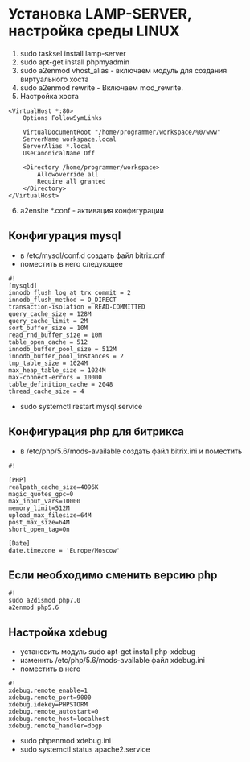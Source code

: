 # Установка LAMP-SERVER, настройка среды LINUX

1. sudo tasksel install lamp-server
2. sudo apt-get install phpmyadmin
3. sudo a2enmod vhost_alias - включаем модуль для создания виртуального хоста
4. sudo a2enmod rewrite - Включаем  mod_rewrite.
5. Настройка хоста
```
<VirtualHost *:80>
	Options FollowSymLinks
	
	VirtualDocumentRoot "/home/programmer/workspace/%0/www"
	ServerName workspace.local
	ServerAlias *.local
	UseCanonicalName Off
	
	<Directory /home/programmer/workspace>
		Allowoverride all
		Require all granted
	</Directory>
</VirtualHost>
```
6. a2ensite *.conf - активация конфигурации

## Конфигурация mysql 
- в /etc/mysql/conf.d  создать файл bitrix.cnf
- поместить в него следующее
```
#!
[mysqld]
innodb_flush_log_at_trx_commit = 2
innodb_flush_method = O_DIRECT
transaction-isolation = READ-COMMITTED
query_cache_size = 128M
query_cache_limit = 2M
sort_buffer_size = 10M
read_rnd_buffer_size = 10M
table_open_cache = 512
innodb_buffer_pool_size = 512M
innodb_buffer_pool_instances = 2
tmp_table_size = 1024M
max_heap_table_size = 1024M
max-connect-errors = 10000
table_definition_cache = 2048
thread_cache_size = 4

```
- sudo systemctl restart mysql.service

## Конфигурация php для битрикса
- в /etc/php/5.6/mods-available создать файл bitrix.ini и поместить 
```
#!

[PHP]
realpath_cache_size=4096K
magic_quotes_gpc=0
max_input_vars=10000
memory_limit=512M
upload_max_filesize=64M
post_max_size=64M
short_open_tag=On

[Date]
date.timezone = 'Europe/Moscow'

```


## Если необходимо сменить версию php
```
#!
sudo a2dismod php7.0
a2enmod php5.6
```

## Настройка xdebug
- установить модуль sudo apt-get install php-xdebug
- изменить  /etc/php/5.6/mods-available файл xdebug.ini
- поместить в него 
```
#!
xdebug.remote_enable=1
xdebug.remote_port=9000
xdebug.idekey=PHPSTORM
xdebug.remote_autostart=0
xdebug.remote_host=localhost
xdebug.remote_handler=dbgp

```

- sudo phpenmod xdebug.ini 
- sudo systemctl status apache2.service
 
